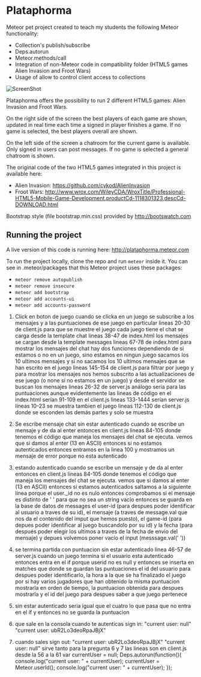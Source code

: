 Plataphorma
===========

Meteor pet project created to teach my students the following Meteor functionality: 

* Collection's publish/subscribe 
* Deps.autorun 
* Meteor.methods/call 
* Integration of non-Meteor code in compatibility folder (HTML5 games Alien Invasion and Froot Wars)
* Usage of allow to control client access to collections

![ScreenShot](/screenshot.png)


Plataphorma offers the possibility to run 2 different HTML5 games: Alien Invasion and Froot Wars. 

On the right side of the screen the best players of each game are shown, updated in real time each time a signed in player finishes a game. If no game is selected, the best players overall are shown.

On the left side of the screen a chatroom for the current game is available. Only signed in users can post messages. If no game is selected a general chatroom is shown.

The original code of the two HTML5 games integrated in this project is available here:
* Alien Invasion: https://github.com/cykod/AlienInvasion
* Froot Wars: http://www.wrox.com/WileyCDA/WroxTitle/Professional-HTML5-Mobile-Game-Development.productCd-1118301323,descCd-DOWNLOAD.html

Bootstrap style (file bootstrap.min.css) provided by http://bootswatch.com


Running the project
-------------------

A live version of this code is running here: http://plataphorma.meteor.com

To run the project locally, clone the repo and run ```meteor``` inside it. You can see in .meteor/packages that this Meteor project uses these packages:
* ```meteor remove autopublish```
* ```meteor remove insecure```
* ```meteor add bootstrap```
* ```meteor add accounts-ui```
* ```meteor add accounts-password```

1. Click en boton de juego
cuando se clicka en un juego se subscribe a los mensajes y a las puntuaciones de ese juego en particular lineas 20-30 de client.js
para que se muestre el juego cada juego tiene
el chat se carga desde la template chat lineas 38-47 de index.html los mensajes se cargan desde la template messages lineas 67-78 de index.html para mostrar los mensajes del chat hay dos funciones dependiendo de si estamos o no en un juego, sino estamos en ningun juego sacamos los 10 ultimos mensajes y si no sacamos los 10 ultimos mensajes que se han escrito en el juego lineas 145-154 de client.js para filtrar por juego y para mostrar los mensajes nos hemos subscrito a las actualizaciones de ese juego (o none si no estamos en un juego) y desde el servidor se buscan los mensajes lineas 26-32 de server.js
análogo sería para las puntuaciones aunque evidentemente las lineas de código en el index.html serían 91-109 en el client.js lineas 133-1444 serían server.js líneas 10-23
se muestra tambien el juego lineas 112-130 de client.js donde se esconden las demás partes y solo se muestra 

2. Se escribe mensaje chat sin estar autenticado
cuando se escribe un mensaje y de da al enter entonces en client.js lineas 84-105 donde tenemos el código que maneja los mensajes del chat se ejecuta. vemos que si damos al enter (13 en ASCII) entonces si no estamos autenticados entonces entramos en la linea 100 y mostramos un mensaje de error porque no esta autenticado
3. estando autenticado
cuando se escribe un mensaje y de da al enter entonces en client.js lineas 84-105 donde tenemos el código que maneja los mensajes del chat se ejecuta. vemos que si damos al enter (13 en ASCII) entonces si estamos autenticados saltamos a la siguiente línea porque el user._id no es nulo entonces comprobamos si el mensaje es distinto de ' ' para que no sea un string vacío entonces se guarda en la base de datos de messages el user-id (para despues poder identificar al usuario a traves de su id), el mensaje (a traves de message.val que nos da el contenido del imput que hemos puesto), el game-id (para depues poder identificar al juego buscandolo por su id) y la fecha (para después poder elegir los ultimos a traves de la fecha de envio del mensaje) y depues volvemos poner vacío el input (messsage.val(' '))
4. se termina partida con puntuacion sin estar autenticado
linea 46-57 de server.js cuando un juego termina si el usuario esta autenticado entonces entra en el if porque userid no es null y entonces se inserta en matches que donde se guardan las puntuaciones el id del usuario para despues poder identificarlo, la hora a la que se ha finalizado el juego por si hay varios jugadores que han obtenido la misma puntuacion mostrarla en orden de tiempo, la puntuacion obtenida para despues mostrarla y el id del juego para despues saber a que juego pertenece
5. sin estar autenticado
seria igual que el cuatro lo que pasa que no entra en el if y entonces no se guarda la puntuacion
6. que sale en la consola cuando te autenticas sign in:
"current user: null" 
"current user: ubR2Lo3deoRpaJBjX" 
7. cuando sales sign out:
"current user: ubR2Lo3deoRpaJBjX" 
"current user: null" 
sirve tanto para la pregunta 6 y 7
las lineas son en client.js desde la 56 a la 61 
var currentUser = null;
Deps.autorun(function(){
    console.log("current user: " + currentUser);
    currentUser = Meteor.userId();
    console.log("current user: " + currentUser);
});





